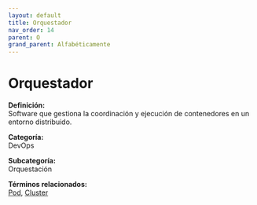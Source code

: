 ```yaml
---
layout: default
title: Orquestador
nav_order: 14
parent: O
grand_parent: Alfabéticamente
---
```


# Orquestador

**Definición:**  
Software que gestiona la coordinación y ejecución de contenedores en un entorno distribuido.

**Categoría:**  
DevOps  

**Subcategoría:**  
Orquestación

**Términos relacionados:**  
[Pod](https://maleniski.github.io/diccionario-angl-tec-mx/docs/alfabeticamente/P/pod.html), [Cluster](https://maleniski.github.io/diccionario-angl-tec-mx/docs/alfabeticamente/C/cluster.html)
